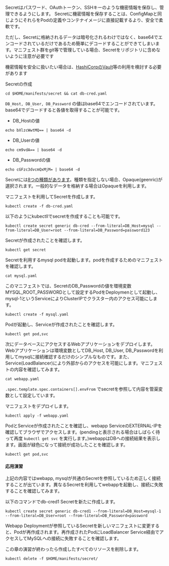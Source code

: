 Secretはパスワード、OAuthトークン、SSHキーのような機密情報を保存し、管理できるようにします。 Secretに機密情報を保存することは、ConfigMapと同じようにそれらをPodの定義やコンテナイメージに直接記載するより、安全で柔軟です。

ただし、Secretに格納されるデータは暗号化されるわけではなく、base64でエンコードされているだけであるため簡単にデコードすることができてしまいます。マニフェスト群をgit等で管理している場合、Secretをリポジトリに含めないように注意が必要です

機密情報を安全に扱いたい場合は、[HashiCorpのVault](https://learn.hashicorp.com/tutorials/vault/agent-kubernetes)等の利用を検討する必要があります

Secretの作成

```execute
cd $HOME/manifests/secret && cat db-cred.yaml
```

```DB_Host, DB_User, DB_Password``` の値はbase64でエンコードされています。base64でデコードすると各値を取得することが可能です。


- DB_Hostの値

```execute
echo bXlzcWwtMQ== | base64 -d
```

- DB_Userの値

```execute
echo cm9vdA== | base64 -d
```

- DB_Passwordの値

```execute
echo cGFzc3dvcmQxMjM= | base64 -d
```

Secretには[8つの種類があります](https://kubernetes.io/ja/docs/concepts/configuration/secret/#secret-types)。種類を指定しない場合、Opaque(geenric)が選択されます。一般的なデータを格納する場合はOpaqueを利用します。


マニフェストを利用してSecretを作成します。

```execute
kubectl create -f db-cred.yaml
```

以下のようにkubectllでsecretを作成することも可能です。

```
kubectl create secret generic db-cred --from-literal=DB_Host=mysql --from-literal=DB_User=root --from-literal=DB_Password=password123
```

Secretが作成されたことを確認します。

```execute
kubectl get secret
```

Secretを利用するmysql podを起動します。podを作成するためのマニフェストを確認します。

```execute
cat mysql.yaml
```

このマニフェストでは、SecretのDB_Passwordの値を環境変数MYSQL_ROOT_PASSWORDとして設定するPodをDeploymenとして起動し、mysql-1というServiceによりClusterIPでクラスター内のアクセス可能にします。

```execute
kubectl create -f mysql.yaml
```

Podが起動し、Serviceが作成されたことを確認します。

```execute
kubectl get pod,svc
```

次にデータベースにアクセスするWebアプリケーションをデプロイします。Webアプリケーションは環境変数としてDB_Host, DB_User, DB_Passwordを利用してmysqlに接続確認するだけのシンプルなものです。また、Service(LoadBalancer)により外部からのアクセスを可能にします。マニフェストの内容を確認してみます。


```execute
cat webapp.yaml
```

```.spec.template.spec.containers[].envFrom``` でsecretを参照して内容を管渠変数として設定しています。

マニフェストをデプロイします。

```execute
kubectl apply -f webapp.yaml
```

PodとServiceが作成されたことを確認し、webapp ServiceのEXTERNAL-IPを確認してブラウザでアクセスします。(pendingと表示される場合はしばらく待って再度 ```kubectl get svc``` を実行します。)webappはDBへの接続結果を表示します。画面が緑色になって接続が成功したことを確認します。

```execute
kubectl get pod,svc
```

#### 応用演習

上記の内容ではwebapp, mysqlが共通のSecretを参照しているため正しく接続することが出ています。異なるSecretを利用してwebappを起動し、接続に失敗することを確認してみます。

以下のコマンドでdb-cred1 Secretを新たに作成します。

```
kubectl create secret generic db-cred1 --from-literal=DB_Host=mysql-1 --from-literal=DB_User=root --from-literal=DB_Password=password
```

Webapp Deploymentが参照しているSecretを新しいマニフェストに変更すると、Podが再作成されます。再作成されたPodにLoadBalancer Service経由でアクセスしてMySQLへの接続に失敗することを確認します。

この章の演習が終わったら作成したすべてのリソースを削除します。

```execute
kubectl delete -f $HOME/manifests/secret/
```
